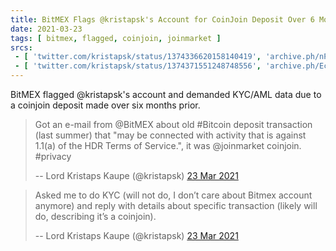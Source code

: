 ```yaml
---
title: BitMEX Flags @kristapsk's Account for CoinJoin Deposit Over 6 Months Old
date: 2021-03-23
tags: [ bitmex, flagged, coinjoin, joinmarket ]
srcs:
 - [ 'twitter.com/kristapsk/status/1374336620158140419', 'archive.ph/nPh5p' ]
 - [ 'twitter.com/kristapsk/status/1374371551248748556', 'archive.ph/Ec9b9' ]
---
```


BitMEX flagged @kristapsk's account and demanded KYC/AML data due to a coinjoin
deposit made over six months prior.

> Got an e-mail from @BitMEX about old #Bitcoin deposit transaction (last
> summer) that "may be connected with activity that is against 1.1(a) of the
> HDR Terms of Service.", it was @joinmarket coinjoin. #privacy
>
> -- Lord Kristaps Kaupe (@kristapsk) [23 Mar 2021](https://archive.ph/nPh5p)

> Asked me to do KYC (will not do, I don’t care about Bitmex account anymore)
> and reply with details about specific transaction (likely will do, describing
> it’s a coinjoin).
>
> -- Lord Kristaps Kaupe (@kristapsk) [23 Mar 2021](https://archive.ph/Ec9b9)

